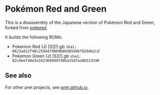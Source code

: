 # Pokémon Red and Green

This is a disassembly of the Japanese version of Pokémon Red and Green, forked from [pokered](https://github.com/pret/pokered).

It builds the following ROMs:

- Pokemon Red (J) [S][!].gb `sha1: 0623ad12f48c259447980d68bd85ddbf8204b2cd`
- Pokemon Green (J) [S][!].gb `sha1: 82c0eef40a5e2423699d9fd8ba15dfaa8b51d196`

## See also

For other pret projects, see [pret.github.io](https://pret.github.io/).
